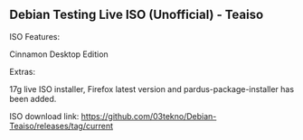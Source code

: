## Debian Testing Live ISO (Unofficial) - Teaiso 
ISO Features:

Cinnamon Desktop Edition

Extras:

17g live ISO installer, Firefox latest version and pardus-package-installer has been added.

ISO download link: 
https://github.com/03tekno/Debian-Teaiso/releases/tag/current
